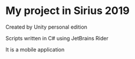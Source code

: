# My project in Sirius 2019

Created by Unity personal edition

Scripts written in C# using JetBrains Rider

It is a mobile application
